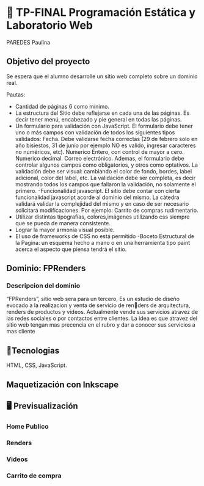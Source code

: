 # 🤖 TP-FINAL Programación Estática y Laboratorio Web

 PAREDES Paulina 

## Objetivo del proyecto

Se espera que el alumno desarrolle un sitio web completo sobre un dominio real.

Pautas:

- Cantidad de páginas 6 como mínimo.
- La estructura del Sitio debe reflejarse en cada una de las páginas. Es decir tener menú, encabezado y pie general en todas las páginas.
- Un formulario para validación con JavaScript. El formulario debe tener uno o más campos con validación de todos los siguientes tipos validados:
Fecha. Debe validarse fecha correctas (29 de febrero solo en año bisiestos, 31 de junio por ejemplo NO es valido, ingresar caracteres no numéricos, etc).
Numerico Entero, con control de mayor a cero.
Numerico decimal.
Correo electrónico.
Ademas, el formulario debe controlar algunos campos como obligatorios, y otros como optativos.
La validación debe ser visual: cambiando el color de fondo, bordes, label adicional, color del label, etc. La validación debe ser completa, es decir mostrando todos los campos que fallaron la validación, no solamente el primero.
-Funcionalidad javascript. El sitio debe contar con cierta funcionalidad javascript acorde al dominio del mismo. La cátedra validará validar la complejidad del mismo y en caso de ser necesario solicitará modificaciones. Por ejemplo:
Carrito de compras rudimentario.
- Utilizar distintas tipografías, colores,imágenes utilizando css siempre que se pueda de manera consistente.
- Lograr la mayor armonía visual posible.
- El uso de frameworks de CSS no está permitido
-Boceto Estructural de la Pagina: un esquema hecho a mano o en una herramienta tipo paint acerca el aspecto que piensa tendrá el sitio.

## Dominio: FPRenders

### Descripcion del dominio

“FPRenders”, sitio web sera para un tercero, Es un estudio de diseño evocado a la realizacion y venta de servicio de renders de arquitectura, renders de productos y videos.
Actualmente vende sus servicios atravez de las redes sociales o por contactos 
entre clientes.
La idea es que atravez del sitio web tengan mas precencia en el rubro y dar 
a conocer sus servicios a mas cliente


## 🚀Tecnologias

HTML, CSS, JavaScript.

##  Maquetización con Inkscape

## 🖥️ Previsualización

### Home Publico


### Renders


### Videos


### Carrito de compra

